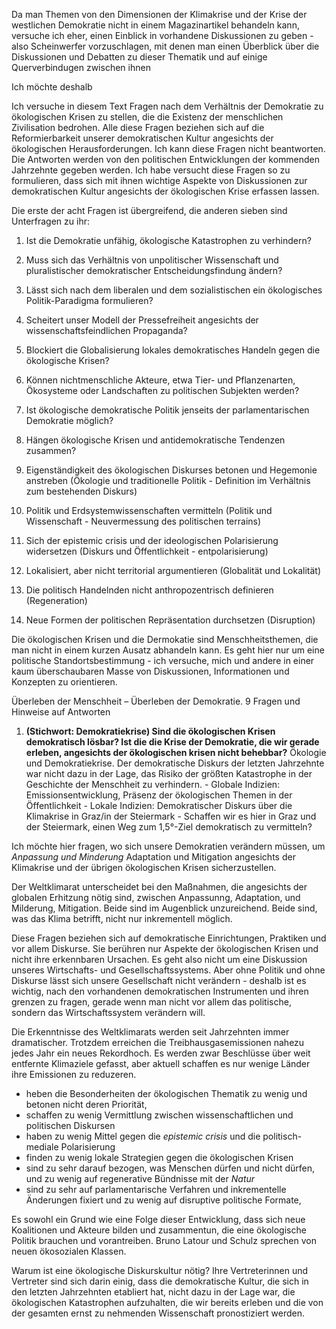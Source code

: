 Da man Themen von den Dimensionen der Klimakrise und der Krise der westlichen Demokratie nicht in einem Magazinartikel behandeln kann, versuche ich eher, einen Einblick in vorhandene Diskussionen zu geben - also Scheinwerfer vorzuschlagen, mit denen man einen Überblick über die Diskussionen und Debatten zu dieser Thematik und auf einige Querverbindugen zwischen ihnen 

Ich möchte deshalb 

Ich versuche in diesem Text Fragen nach dem Verhältnis der Demokratie zu ökologischen Krisen zu stellen, die die Existenz der menschlichen Zivilisation bedrohen. Alle diese Fragen beziehen sich auf die Reformierbarkeit unserer demokratischen Kultur angesichts der ökologischen Herausforderungen. Ich kann diese Fragen nicht beantworten. Die Antworten werden von den politischen Entwicklungen der kommenden Jahrzehnte gegeben werden. Ich habe versucht diese Fragen so zu formulieren, dass sich mit ihnen wichtige Aspekte von Diskussionen zur demokratischen Kultur angesichts der ökologischen Krise erfassen lassen. 

Die erste der acht Fragen ist übergreifend, die anderen sieben sind Unterfragen zu ihr: 

1. Ist die Demokratie unfähig, ökologische Katastrophen zu verhindern?
2. Muss sich das Verhältnis von unpolitischer Wissenschaft und pluralistischer demokratischer Entscheidungsfindung ändern?
3. Lässt sich nach dem liberalen und dem sozialistischen ein ökologisches Politik-Paradigma formulieren?
4. Scheitert unser Modell der Pressefreiheit angesichts der wissenschaftsfeindlichen Propaganda?
5. Blockiert die Globalisierung lokales demokratisches Handeln gegen die ökologische Krisen?
6. Können nichtmenschliche Akteure, etwa Tier- und Pflanzenarten, Ökosysteme oder Landschaften zu politischen Subjekten werden?
7. Ist ökologische demokratische Politik jenseits der parlamentarischen Demokratie möglich?
8. Hängen ökologische Krisen und antidemokratische Tendenzen zusammen?

1. Eigenständigkeit des ökologischen Diskurses betonen und Hegemonie anstreben (Ökologie und traditionelle Politik - Definition im Verhältnis zum bestehenden Diskurs)
2. Politik und Erdsystemwissenschaften vermitteln (Politik und Wissenschaft - Neuvermessung des politischen terrains)
3. Sich der epistemic crisis und der ideologischen Polarisierung widersetzen (Diskurs und Öffentlichkeit - entpolarisierung)
4. Lokalisiert, aber nicht territorial argumentieren (Globalität und Lokalität)
5. Die politisch Handelnden nicht anthropozentrisch definieren (Regeneration)
6. Neue Formen der politischen Repräsentation durchsetzen (Disruption)

Die ökologischen Krisen und die Dermokatie sind Menschheitsthemen, die man nicht in einem kurzen Ausatz abhandeln kann. Es geht hier nur um eine politische Standortsbestimmung - ich versuche, mich und andere in einer kaum überschaubaren  Masse von Diskussionen, Informationen und Konzepten zu orientieren.

Überleben der Menschheit – Überleben der Demokratie. 9 Fragen und Hinweise auf Antworten

1. **(Stichwort: Demokratiekrise) Sind die ökologischen Krisen demokratisch lösbar? Ist die die Krise der Demokratie, die wir gerade erleben, angesichts der ökologischen krisen nicht behebbar?** Ökologie und Demokratiekrise. Der demokratische Diskurs der letzten Jahrzehnte war nicht dazu in der Lage, das Risiko der größten Katastrophe in der Geschichte der Menschheit zu verhindern.
            - Globale Indizien: Emissionsentwicklung, Präsenz der ökologischen Themen in der Öffentlichkeit
            - Lokale Indizien: Demokratischer Diskurs über die Klimakrise in Graz/in der Steiermark
            - Schaffen wir es hier in Graz und der Steiermark, einen Weg zum 1,5°-Ziel demokratisch zu vermitteln?

Ich möchte hier fragen, wo sich unsere Demokratien verändern müssen, um *Anpassung und Minderung* Adaptation und Mitigation angesichts der Klimakrise und der übrigen ökologischen Krisen sicherzustellen. 

Der Weltklimarat unterscheidet bei den Maßnahmen, die angesichts der globalen Erhitzung nötig sind, zwischen Anpassunng, Adaptation, und Milderung, Mitigation. Beide sind im Augenblick unzureichend. Beide sind, was das Klima betrifft, nicht nur inkrementell möglich.

Diese Fragen beziehen sich auf demokratische Einrichtungen, Praktiken und vor allem Diskurse. Sie berühren nur Aspekte der ökologischen Krisen und nicht ihre erkennbaren Ursachen. Es geht also nicht um eine Diskussion unseres Wirtschafts- und Gesellschaftssystems. Aber ohne Politik und ohne Diskurse lässt sich unsere Gesellschaft nicht verändern - deshalb ist es wichtig, nach den vorhandenen demokratischen Instrumenten und ihren grenzen zu fragen, gerade wenn man nicht vor allem das politische, sondern das Wirtschaftssystem verändern will. 

Die Erkenntnisse des Weltklimarats werden seit Jahrzehnten immer dramatischer. Trotzdem erreichen die Treibhausgasemissionen nahezu jedes Jahr ein neues Rekordhoch. Es werden zwar Beschlüsse über weit entfernte Klimaziele gefasst, aber aktuell schaffen es nur wenige Länder ihre Emissionen zu reduzeren. 



- heben die Besonderheiten der ökologischen Thematik zu wenig und betonen nicht deren Priorität,
- schaffen zu wenig Vermittlung zwischen wissenschaftlichen und politischen Diskursen
- haben zu wenig Mittel gegen die *epistemic crisis* und die politisch-mediale Polarisierung
- finden zu wenig lokale Strategien gegen die ökologischen Krisen
- sind zu sehr darauf bezogen, was Menschen dürfen und nicht dürfen, und zu wenig auf regenerative Bündnisse mit der *Natur*
- sind zu sehr auf parlamentarische Verfahren und inkrementelle Änderungen fixiert und zu wenig auf disruptive politische Formate,

Es sowohl ein Grund wie eine Folge dieser Entwicklung, dass sich neue Koalitionen und Akteure bilden und zusammentun, die eine ökologische Politik brauchen und vorantreiben. Bruno Latour und Schulz sprechen von neuen ökosozialen Klassen. 












Warum ist eine ökologische Diskurskultur nötig? Ihre Vertreterinnen und Vertreter sind sich darin einig, dass die demokratische Kultur, die sich in den letzten Jahrzehnten etabliert hat, nicht dazu in der Lage war, die ökologischen Katastrophen aufzuhalten, die wir bereits erleben und die von der gesamten ernst zu nehmenden Wissenschaft pronostiziert werden. 